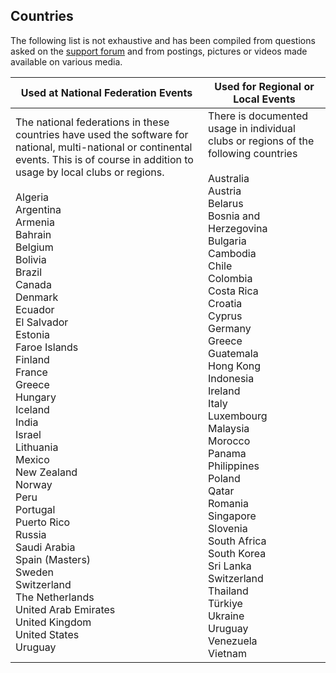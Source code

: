 ## Countries

The following list is not exhaustive and has been compiled from questions asked on the [support forum](https://groups.google.com/g/owlcms) and from postings, pictures or videos made available on various media. 

| Used at National Federation Events                           | Used for Regional or Local Events                            |
| ------------------------------------------------------------ | ------------------------------------------------------------ |
| The national federations in these countries have used the software for national, multi-national or continental events.  This is of course in addition to usage by local clubs or regions.<br /><br />Algeria<br/>Argentina<br/>Armenia<br/>Bahrain<br/>Belgium<br/>Bolivia<br/>Brazil<br/>Canada<br/>Denmark<br/>Ecuador<br/>El Salvador<br/>Estonia<br/>Faroe Islands<br/>Finland<br/>France<br/>Greece<br/>Hungary<br/>Iceland<br/>India<br/>Israel<br/>Lithuania<br/>Mexico<br/>New Zealand<br/>Norway<br/>Peru<br/>Portugal<br/>Puerto Rico<br/>Russia<br/>Saudi Arabia<br/>Spain (Masters)<br/>Sweden<br/>Switzerland<br/>The Netherlands<br/>United Arab Emirates<br/>United Kingdom<br/>United States<br/>Uruguay<br/> | There is documented usage in individual clubs or regions of the following countries<br /><br />Australia<br/>Austria<br/>Belarus<br/>Bosnia and Herzegovina<br/>Bulgaria<br/>Cambodia<br/>Chile<br/>Colombia<br/>Costa Rica<br/>Croatia<br/>Cyprus<br/>Germany<br/>Greece<br/>Guatemala<br/>Hong Kong<br/>Indonesia<br/>Ireland<br/>Italy<br/>Luxembourg<br/>Malaysia<br/>Morocco<br/>Panama<br/>Philippines<br/>Poland<br/>Qatar<br/>Romania<br />Singapore<br/>Slovenia<br/>South Africa<br/>South Korea<br/>Sri Lanka<br/>Switzerland<br/>Thailand<br />Türkiye<br/>Ukraine<br/>Uruguay<br/>Venezuela<br/>Vietnam |

